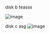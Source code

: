 disk b
teasss


![image](https://user-images.githubusercontent.com/106968319/179355932-566e5af4-a1ee-4dba-b468-a8858f37565f.png)

disk c
asg
![image](https://user-images.githubusercontent.com/106968319/179355953-373e25a0-754a-450a-a211-e73d3a0f5cf7.png)

